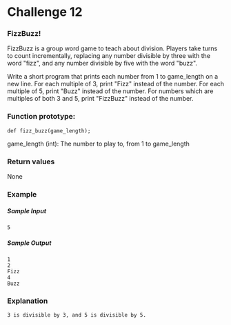 # Challenge 12
### FizzBuzz!

FizzBuzz is a group word game to teach about division. Players take turns to
count incrementally, replacing any number divisible by three with the word "fizz",
and any number divisible by five with the word "buzz".

Write a short program that prints each number from 1 to game_length on a new line. 
For each multiple of 3, print "Fizz" instead of the number. 
For each multiple of 5, print "Buzz" instead of the number. 
For numbers which are multiples of both 3 and 5, print "FizzBuzz" instead of the number.

### Function prototype:
    def fizz_buzz(game_length);
 
game_length (int): The number to play to, from 1 to game_length
 
### Return values
None
 
### Example
##### Sample Input
    5
 
##### Sample Output
    1
    2
    Fizz
    4
    Buzz
 
### Explanation
    3 is divisible by 3, and 5 is divisible by 5.
